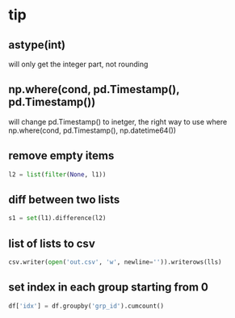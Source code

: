 # tip

## astype(int)
will only get the integer part, not rounding

## np.where(cond, pd.Timestamp(), pd.Timestamp())
will change pd.Timestamp() to inetger, the right way to use where\
np.where(cond, pd.Timestamp(), np.datetime64())

## remove empty items
```python
l2 = list(filter(None, l1))
```

## diff between two lists
```python
s1 = set(l1).difference(l2)
```  
## list of lists to csv
```python
csv.writer(open('out.csv', 'w', newline='')).writerows(lls)
```  
## set index in each group starting from 0
```python
df['idx'] = df.groupby('grp_id').cumcount()
```  
